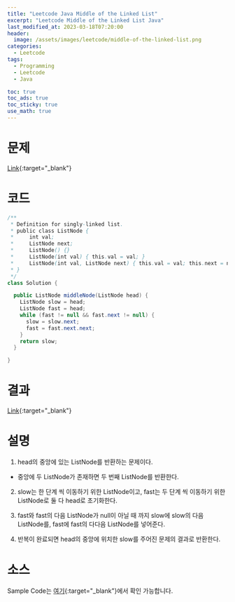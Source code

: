 ```yaml
---
title: "Leetcode Java Middle of the Linked List"
excerpt: "Leetcode Middle of the Linked List Java"
last_modified_at: 2023-03-18T07:20:00
header:
  image: /assets/images/leetcode/middle-of-the-linked-list.png
categories:
  - Leetcode
tags:
  - Programming
  - Leetcode
  - Java

toc: true
toc_ads: true
toc_sticky: true
use_math: true
---
```

# 문제
[Link](https://leetcode.com/problems/middle-of-the-linked-list){:target="_blank"}

# 코드
```java
/**
 * Definition for singly-linked list.
 * public class ListNode {
 *     int val;
 *     ListNode next;
 *     ListNode() {}
 *     ListNode(int val) { this.val = val; }
 *     ListNode(int val, ListNode next) { this.val = val; this.next = next; }
 * }
 */
class Solution {

  public ListNode middleNode(ListNode head) {
    ListNode slow = head;
    ListNode fast = head;
    while (fast != null && fast.next != null) {
      slow = slow.next;
      fast = fast.next.next;
    }
    return slow;
  }

}
```

# 결과
[Link](https://leetcode.com/problems/middle-of-the-linked-list/submissions/917111684/){:target="_blank"}

# 설명
1. head의 중앙에 있는 ListNode를 반환하는 문제이다.
- 중앙에 두 ListNode가 존재하면 두 번째 ListNode를 반환한다.

2. slow는 한 단계 씩 이동하기 위한 ListNode이고, fast는 두 단계 씩 이동하기 위한 ListNode로 둘 다 head로 초기화한다.

3. fast와 fast의 다음 ListNode가 null이 아닐 때 까지 slow에 slow의 다음 ListNode를, fast에 fast의 다다음 ListNode를 넣어준다.

4. 반복이 완료되면 head의 중앙에 위치한 slow를 주어진 문제의 결과로 반환한다.

# 소스
Sample Code는 [여기](https://github.com/GracefulSoul/leetcode/blob/master/src/main/java/gracefulsoul/problems/MiddleOfTheLinkedList.java){:target="_blank"}에서 확인 가능합니다.